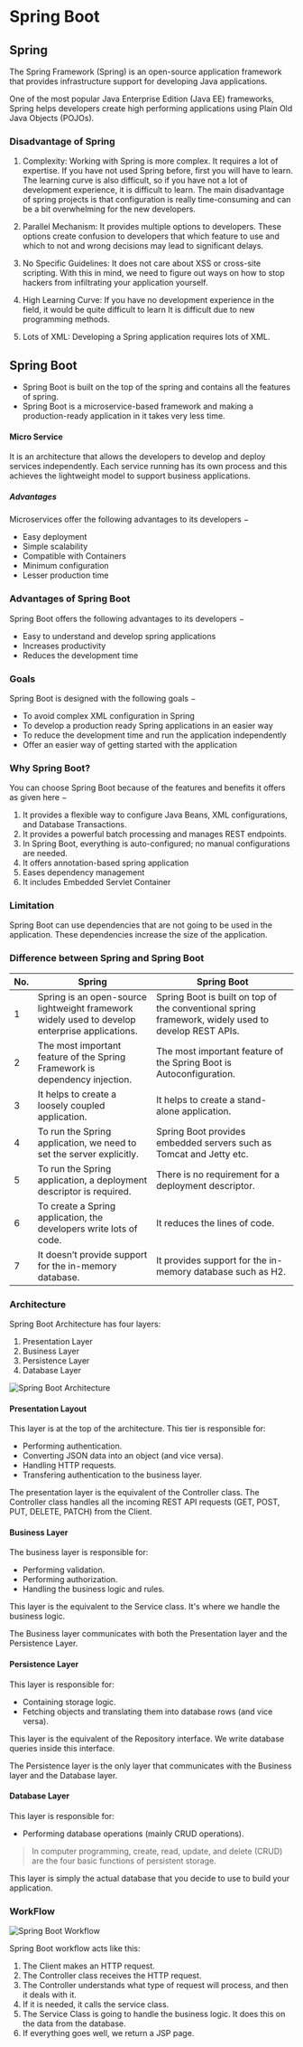 # Spring Boot

## Spring
The Spring Framework (Spring) is an open-source application framework that provides infrastructure support for 
developing Java applications.

One of the most popular Java Enterprise Edition (Java EE) frameworks, Spring helps developers create high performing 
applications using Plain Old Java Objects (POJOs).

### Disadvantage of Spring
1. Complexity: Working with Spring is more complex. It requires a lot of expertise. If you have not used Spring before, 
first you will have to learn. The learning curve is also difficult, so if you have not a lot of development experience, 
it is difficult to learn. The main disadvantage of spring projects is that configuration is really time-consuming and 
can be a bit overwhelming for the new developers.


2. Parallel Mechanism: It provides multiple options to developers. These options create confusion to developers that 
which feature to use and which to not and wrong decisions may lead to significant delays.


3. No Specific Guidelines: It does not care about XSS or cross-site scripting. With this in mind, we need to figure out 
ways on how to stop hackers from infiltrating your application yourself.


4. High Learning Curve: If you have no development experience in the field, it would be quite difficult to learn It is 
difficult due to new programming methods.


5. Lots of XML: Developing a Spring application requires lots of XML.

## Spring Boot
- Spring Boot is built on the top of the spring and contains all the features of spring.
- Spring Boot is a microservice-based framework and making a production-ready application in it takes very less time.

#### Micro Service
It is an architecture that allows the developers to develop and deploy services independently. Each service running has 
its own process and this achieves the lightweight model to support business applications.

##### Advantages
Microservices offer the following advantages to its developers −
- Easy deployment
- Simple scalability
- Compatible with Containers
- Minimum configuration
- Lesser production time

### Advantages of Spring Boot
Spring Boot offers the following advantages to its developers −

- Easy to understand and develop spring applications
- Increases productivity
- Reduces the development time

### Goals
Spring Boot is designed with the following goals −

- To avoid complex XML configuration in Spring
- To develop a production ready Spring applications in an easier way
- To reduce the development time and run the application independently
- Offer an easier way of getting started with the application

### Why Spring Boot?
You can choose Spring Boot because of the features and benefits it offers as given here −

1. It provides a flexible way to configure Java Beans, XML configurations, and Database Transactions.
2. It provides a powerful batch processing and manages REST endpoints.
3. In Spring Boot, everything is auto-configured; no manual configurations are needed.
4. It offers annotation-based spring application
5. Eases dependency management
6. It includes Embedded Servlet Container

### Limitation
Spring Boot can use dependencies that are not going to be used in the application. These dependencies increase the size 
of the application.

### Difference between Spring and Spring Boot

| No. | Spring                                                                                         | Spring Boot                                                                                         |
|-----|------------------------------------------------------------------------------------------------|-----------------------------------------------------------------------------------------------------|
| 1   | Spring is an open-source lightweight framework widely used to develop enterprise applications. | Spring Boot is built on top of the conventional spring framework, widely used to develop REST APIs. |
| 2   | The most important feature of the Spring Framework is dependency injection.                    | The most important feature of the Spring Boot is Autoconfiguration.                                 |
| 3   | It helps to create a loosely coupled application.                                              | It helps to create a stand-alone application.                                                       |
| 4   | To run the Spring application, we need to set the server explicitly.                           | Spring Boot provides embedded servers such as Tomcat and Jetty etc.                                 |
| 5   | To run the Spring application, a deployment descriptor is required.                            | There is no requirement for a deployment descriptor.                                                |
| 6   | To create a Spring application, the developers write lots of code.                             | It reduces the lines of code.                                                                       |
| 7   | It doesn’t provide support for the in-memory database.                                         | It provides support for the in-memory database such as H2.                                          |

### Architecture
Spring Boot Architecture has four layers:

1. Presentation Layer
2. Business Layer
3. Persistence Layer
4. Database Layer

![Spring Boot Architecture](../resource/spring-boot-arch.png)

#### Presentation Layout

This layer is at the top of the architecture. This tier is responsible for:

- Performing authentication.
- Converting JSON data into an object (and vice versa).
- Handling HTTP requests.
- Transfering authentication to the business layer.

The presentation layer is the equivalent of the Controller class. The Controller class handles all the incoming REST API 
requests (GET, POST, PUT, DELETE, PATCH) from the Client.

#### Business Layer

The business layer is responsible for:

- Performing validation. 
- Performing authorization. 
- Handling the business logic and rules.

This layer is the equivalent to the Service class. It's where we handle the business logic.

The Business layer communicates with both the Presentation layer and the Persistence Layer.

#### Persistence Layer

This layer is responsible for:

- Containing storage logic.
- Fetching objects and translating them into database rows (and vice versa).

This layer is the equivalent of the Repository interface. We write database queries inside this interface.

The Persistence layer is the only layer that communicates with the Business layer and the Database layer.

#### Database Layer

This layer is responsible for:

- Performing database operations (mainly CRUD operations).

> In computer programming, create, read, update, and delete (CRUD) are the four basic functions of persistent storage.

This layer is simply the actual database that you decide to use to build your application.

### WorkFlow

![Spring Boot Workflow](../resource/spring-boot-workflow.png)

Spring Boot workflow acts like this:

1. The Client makes an HTTP request.
2. The Controller class receives the HTTP request.
3. The Controller understands what type of request will process, and then it deals with it.
4. If it is needed, it calls the service class.
5. The Service Class is going to handle the business logic. It does this on the data from the database.
6. If everything goes well, we return a JSP page.



